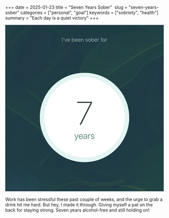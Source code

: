 +++
date = 2025-01-23
title = "Seven Years Sober" 
slug = "seven-years-sober"
categories = ["personal", "goal"]
keywords = ["sobriety", "health"]
summary = "Each day is a quiet victory"
+++

![I've been sober for 7 years](7-years-sober.jpg "7 FUCKING YEARS")

Work has been stressful these past couple of weeks, and the urge to grab a drink hit me hard. But hey, I made it through. Giving myself a pat on the back for staying strong. Seven years alcohol-free and still holding on!